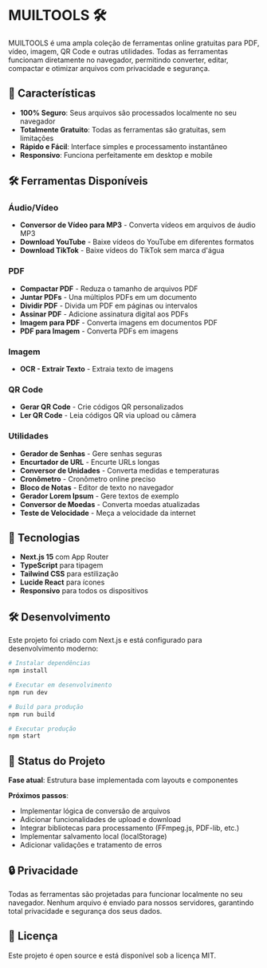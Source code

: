 # MUILTOOLS 🛠️

MUILTOOLS é uma ampla coleção de ferramentas online gratuitas para PDF, vídeo, imagem, QR Code e outras utilidades. Todas as ferramentas funcionam diretamente no navegador, permitindo converter, editar, compactar e otimizar arquivos com privacidade e segurança.

## 🌟 Características

- **100% Seguro**: Seus arquivos são processados localmente no seu navegador
- **Totalmente Gratuito**: Todas as ferramentas são gratuitas, sem limitações
- **Rápido e Fácil**: Interface simples e processamento instantâneo
- **Responsivo**: Funciona perfeitamente em desktop e mobile

## 🛠️ Ferramentas Disponíveis

### Áudio/Vídeo
- **Conversor de Vídeo para MP3** - Converta vídeos em arquivos de áudio MP3
- **Download YouTube** - Baixe vídeos do YouTube em diferentes formatos
- **Download TikTok** - Baixe vídeos do TikTok sem marca d'água

### PDF
- **Compactar PDF** - Reduza o tamanho de arquivos PDF
- **Juntar PDFs** - Una múltiplos PDFs em um documento
- **Dividir PDF** - Divida um PDF em páginas ou intervalos
- **Assinar PDF** - Adicione assinatura digital aos PDFs
- **Imagem para PDF** - Converta imagens em documentos PDF
- **PDF para Imagem** - Converta PDFs em imagens

### Imagem
- **OCR - Extrair Texto** - Extraia texto de imagens

### QR Code
- **Gerar QR Code** - Crie códigos QR personalizados
- **Ler QR Code** - Leia códigos QR via upload ou câmera

### Utilidades
- **Gerador de Senhas** - Gere senhas seguras
- **Encurtador de URL** - Encurte URLs longas
- **Conversor de Unidades** - Converta medidas e temperaturas
- **Cronômetro** - Cronômetro online preciso
- **Bloco de Notas** - Editor de texto no navegador
- **Gerador Lorem Ipsum** - Gere textos de exemplo
- **Conversor de Moedas** - Converta moedas atualizadas
- **Teste de Velocidade** - Meça a velocidade da internet

## 🚀 Tecnologias

- **Next.js 15** com App Router
- **TypeScript** para tipagem
- **Tailwind CSS** para estilização
- **Lucide React** para ícones
- **Responsivo** para todos os dispositivos

## 🛠️ Desenvolvimento

Este projeto foi criado com Next.js e está configurado para desenvolvimento moderno:

```bash
# Instalar dependências
npm install

# Executar em desenvolvimento
npm run dev

# Build para produção
npm run build

# Executar produção
npm start
```

## 📝 Status do Projeto

**Fase atual**: Estrutura base implementada com layouts e componentes

**Próximos passos**:
- Implementar lógica de conversão de arquivos
- Adicionar funcionalidades de upload e download
- Integrar bibliotecas para processamento (FFmpeg.js, PDF-lib, etc.)
- Implementar salvamento local (localStorage)
- Adicionar validações e tratamento de erros

## 🔒 Privacidade

Todas as ferramentas são projetadas para funcionar localmente no seu navegador. Nenhum arquivo é enviado para nossos servidores, garantindo total privacidade e segurança dos seus dados.

## 📄 Licença

Este projeto é open source e está disponível sob a licença MIT.
